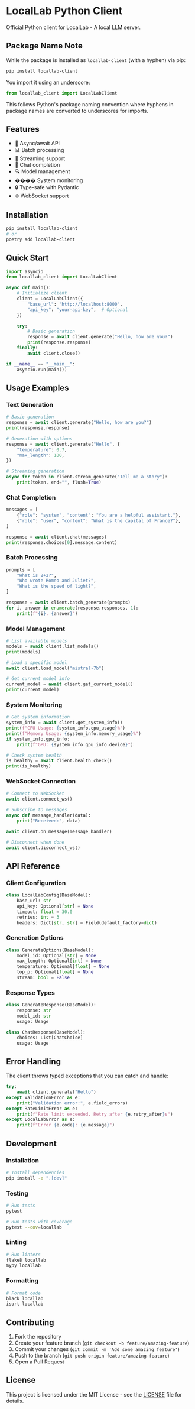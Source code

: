 # LocalLab Python Client

Official Python client for LocalLab - A local LLM server.

## Package Name Note

While the package is installed as `locallab-client` (with a hyphen) via pip:
```bash
pip install locallab-client
```

You import it using an underscore:
```python
from locallab_client import LocalLabClient
```

This follows Python's package naming convention where hyphens in package names are converted to underscores for imports.

## Features

- 🚀 Async/await API
- 📊 Batch processing
- 🌊 Streaming support
- 💬 Chat completion
- 🔍 Model management
- ���� System monitoring
- 🔒 Type-safe with Pydantic
- 🌐 WebSocket support

## Installation

```bash
pip install locallab-client
# or
poetry add locallab-client
```

## Quick Start

```python
import asyncio
from locallab_client import LocalLabClient

async def main():
    # Initialize client
    client = LocalLabClient({
        "base_url": "http://localhost:8000",
        "api_key": "your-api-key",  # Optional
    })

    try:
        # Basic generation
        response = await client.generate("Hello, how are you?")
        print(response.response)
    finally:
        await client.close()

if __name__ == "__main__":
    asyncio.run(main())
```

## Usage Examples

### Text Generation

```python
# Basic generation
response = await client.generate("Hello, how are you?")
print(response.response)

# Generation with options
response = await client.generate("Hello", {
    "temperature": 0.7,
    "max_length": 100,
})

# Streaming generation
async for token in client.stream_generate("Tell me a story"):
    print(token, end="", flush=True)
```

### Chat Completion

```python
messages = [
    {"role": "system", "content": "You are a helpful assistant."},
    {"role": "user", "content": "What is the capital of France?"},
]

response = await client.chat(messages)
print(response.choices[0].message.content)
```

### Batch Processing

```python
prompts = [
    "What is 2+2?",
    "Who wrote Romeo and Juliet?",
    "What is the speed of light?",
]

response = await client.batch_generate(prompts)
for i, answer in enumerate(response.responses, 1):
    print(f"{i}. {answer}")
```

### Model Management

```python
# List available models
models = await client.list_models()
print(models)

# Load a specific model
await client.load_model("mistral-7b")

# Get current model info
current_model = await client.get_current_model()
print(current_model)
```

### System Monitoring

```python
# Get system information
system_info = await client.get_system_info()
print(f"CPU Usage: {system_info.cpu_usage}%")
print(f"Memory Usage: {system_info.memory_usage}%")
if system_info.gpu_info:
    print(f"GPU: {system_info.gpu_info.device}")

# Check system health
is_healthy = await client.health_check()
print(is_healthy)
```

### WebSocket Connection

```python
# Connect to WebSocket
await client.connect_ws()

# Subscribe to messages
async def message_handler(data):
    print("Received:", data)

await client.on_message(message_handler)

# Disconnect when done
await client.disconnect_ws()
```

## API Reference

### Client Configuration

```python
class LocalLabConfig(BaseModel):
    base_url: str
    api_key: Optional[str] = None
    timeout: float = 30.0
    retries: int = 3
    headers: Dict[str, str] = Field(default_factory=dict)
```

### Generation Options

```python
class GenerateOptions(BaseModel):
    model_id: Optional[str] = None
    max_length: Optional[int] = None
    temperature: Optional[float] = None
    top_p: Optional[float] = None
    stream: bool = False
```

### Response Types

```python
class GenerateResponse(BaseModel):
    response: str
    model_id: str
    usage: Usage

class ChatResponse(BaseModel):
    choices: List[ChatChoice]
    usage: Usage
```

## Error Handling

The client throws typed exceptions that you can catch and handle:

```python
try:
    await client.generate("Hello")
except ValidationError as e:
    print("Validation error:", e.field_errors)
except RateLimitError as e:
    print(f"Rate limit exceeded. Retry after {e.retry_after}s")
except LocalLabError as e:
    print(f"Error {e.code}: {e.message}")
```

## Development

### Installation

```bash
# Install dependencies
pip install -e ".[dev]"
```

### Testing

```bash
# Run tests
pytest

# Run tests with coverage
pytest --cov=locallab
```

### Linting

```bash
# Run linters
flake8 locallab
mypy locallab
```

### Formatting

```bash
# Format code
black locallab
isort locallab
```

## Contributing

1. Fork the repository
2. Create your feature branch (`git checkout -b feature/amazing-feature`)
3. Commit your changes (`git commit -m 'Add some amazing feature'`)
4. Push to the branch (`git push origin feature/amazing-feature`)
5. Open a Pull Request

## License

This project is licensed under the MIT License - see the [LICENSE](LICENSE) file for details.
